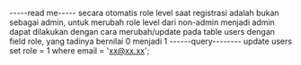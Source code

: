 -----read me-----
secara otomatis role level saat registrasi adalah bukan sebagai admin, untuk merubah
role level dari non-admin menjadi admin dapat dilakukan dengan cara merubah/update
pada table users dengan field role, yang tadinya bernilai 0 menjadi 1
------query--------
update users set role = 1 where email = 'xx@xx.xx';
